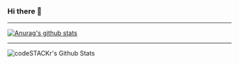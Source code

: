 ### Hi there 👋

---

[![Anurag's github stats](https://github-readme-stats.vercel.app/api?username=anuraghazra)](https://github.com/anuraghazra/github-readme-stats)

---

<img align="left" alt="codeSTACKr's Github Stats" src="https://camo.githubusercontent.com/e4f8861e72ccc3a46fdbe7c9a2752178f4030156/68747470733a2f2f6769746875622d726561646d652d73746174732e76657263656c2e6170702f6170693f757365726e616d653d636f6465535441434b722673686f775f69636f6e733d7472756526686964655f626f726465723d74727565" data-canonical-src="https://github-readme-stats.vercel.app/api?username=GravityTwoG&amp;show_icons=true&amp;hide_border=true" style="max-width:100%;">
